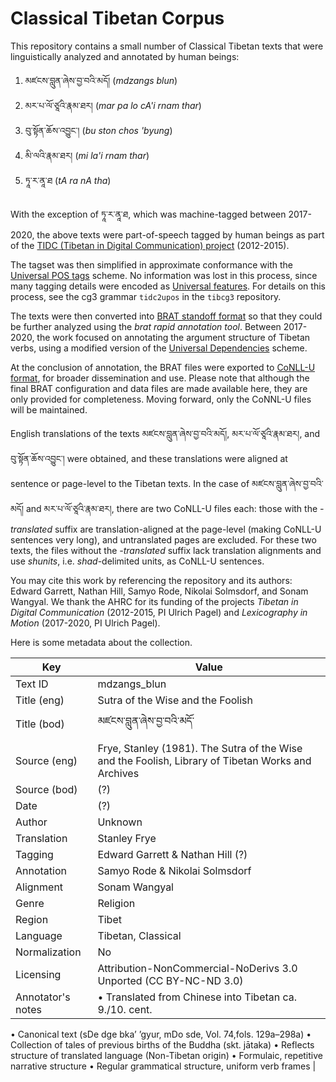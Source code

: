 # Classical Tibetan Corpus
This repository contains a small number of Classical Tibetan texts that were linguistically analyzed and annotated by human beings:

1. མཛངས་བླུན་ཞེས་བྱ་བའི་མདོ། (_mdzangs blun_)
1. མར་པ་ལོ་ཙཱའི་རྣམ་ཐར། (_mar pa lo cA'i rnam thar_)
1. བུ་སྟོན་ཆོས་འབྱུང་། (_bu ston chos 'byung_)
1. མི་ལའི་རྣམ་ཐར། (_mi la'i rnam thar_)
1. ཏཱ་ར་ནཱ་ཐ (_tA ra nA tha_)

With the exception of ཏཱ་ར་ནཱ་ཐ, which was machine-tagged between 2017-2020, the above texts were part-of-speech tagged by human beings as part of the [TIDC (Tibetan in Digital Communication) project](https://www.soas.ac.uk/cia/tibetanstudies/tibetan-in-digital-communications/) (2012-2015).

The tagset was then simplified in approximate conformance with the [Universal POS tags](https://universaldependencies.org/u/pos/all.html) scheme. No information was lost in this process, since many tagging details were encoded as [Universal features](https://universaldependencies.org/u/feat/index.html). For details on this process, see the cg3 grammar ```tidc2upos``` in the `tibcg3` repository.

The texts were then converted into [BRAT standoff format](https://brat.nlplab.org/) so that they could be further analyzed using the _brat rapid annotation tool_. Between 2017-2020, the work focused on annotating the argument structure of Tibetan verbs, using a modified version of the [Universal Dependencies](https://universaldependencies.org/u/dep/all.html) scheme.

At the conclusion of annotation, the BRAT files were exported to [CoNLL-U format](https://universaldependencies.org/format.html), for broader dissemination and use. Please note that although the final BRAT configuration and data files are made available here, they are only provided for completeness. Moving forward, only the CoNNL-U files will be maintained.

English translations of the texts མཛངས་བླུན་ཞེས་བྱ་བའི་མདོ།, མར་པ་ལོ་ཙཱའི་རྣམ་ཐར།, and བུ་སྟོན་ཆོས་འབྱུང་། were obtained, and these translations were aligned at sentence or page-level to the Tibetan texts. In the case of མཛངས་བླུན་ཞེས་བྱ་བའི་མདོ། and མར་པ་ལོ་ཙཱའི་རྣམ་ཐར།, there are two CoNLL-U files each: those with the _-translated_ suffix are translation-aligned at the page-level (making CoNLL-U sentences very long), and untranslated pages are excluded. For these two texts, the files without the _-translated_ suffix lack translation alignments and use _shunits_, i.e. _shad_-delimited units, as CoNLL-U sentences.

You may cite this work by referencing the repository and its authors: Edward Garrett, Nathan Hill, Samyo Rode, Nikolai Solmsdorf, and Sonam Wangyal. We thank the AHRC for its funding of the projects _Tibetan in Digital Communication_ (2012-2015, PI Ulrich Pagel) and _Lexicography in Motion_ (2017-2020, PI Ulrich Pagel).

Here is some metadata about the collection.

| Key | Value |
| ------------- | ------------- |
| Text ID | mdzangs_blun |
| Title (eng) | Sutra of the Wise and the Foolish |
| Title (bod) | མཛངས་བླུན་ཞེས་བྱ་བའི་མདོ་ |
| Source (eng) | Frye, Stanley (1981). The Sutra of the Wise and the Foolish, Library of Tibetan Works and Archives |
| Source (bod) | (?) |
| Date | (?) |
| Author | Unknown |
| Translation | Stanley Frye |
| Tagging | Edward Garrett & Nathan Hill (?) |
| Annotation | Samyo Rode & Nikolai Solmsdorf |
| Alignment | Sonam Wangyal |
| Genre | Religion |
| Region | Tibet |
| Language | Tibetan, Classical |
| Normalization | No |
| Licensing | Attribution-NonCommercial-NoDerivs 3.0 Unported (CC BY-NC-ND 3.0) |
| Annotator's notes | •	Translated from Chinese into Tibetan ca. 9./10. cent.
•	Canonical text (sDe dge bka’ ’gyur, mDo sde, Vol. 74,fols. 129a–298a)
•	Collection of tales of previous births of the Buddha (skt. jātaka)
•	Reflects structure of translated language (Non-Tibetan origin)
•	Formulaic, repetitive narrative structure
•	Regular grammatical structure, uniform verb frames |

